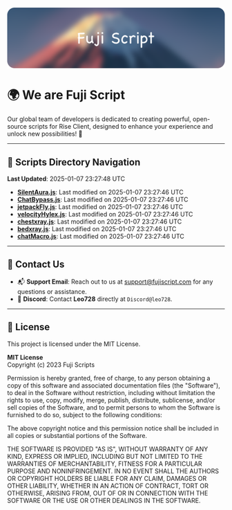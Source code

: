 ![Banner](.github/b.webp)

# 🌍 **We are Fuji Script**

Our global team of developers is dedicated to creating powerful, open-source scripts for Rise Client, designed to enhance your experience and unlock new possibilities! 🌟

---
<!-- SCRIPTS_NAVIGATION_START -->
## 📂 **Scripts Directory Navigation**

**Last Updated**: 2025-01-07 23:27:48 UTC

- **[SilentAura.js](scripts/SilentAura.js)**: Last modified on 2025-01-07 23:27:46 UTC
- **[ChatBypass.js](scripts/ChatBypass.js)**: Last modified on 2025-01-07 23:27:46 UTC
- **[jetpackFly.js](scripts/jetpackFly.js)**: Last modified on 2025-01-07 23:27:46 UTC
- **[velocityHylex.js](scripts/velocityHylex.js)**: Last modified on 2025-01-07 23:27:46 UTC
- **[chestxray.js](scripts/chestxray.js)**: Last modified on 2025-01-07 23:27:46 UTC
- **[bedxray.js](scripts/bedxray.js)**: Last modified on 2025-01-07 23:27:46 UTC
- **[chatMacro.js](scripts/chatMacro.js)**: Last modified on 2025-01-07 23:27:46 UTC

<!-- SCRIPTS_NAVIGATION_END -->

---

## 💬 **Contact Us**  
- 📬 **Support Email**: Reach out to us at [support@fujiscript.com](mailto:support@fujiscript.com) for any questions or assistance.  
- 💬 **Discord**: Contact **Leo728** directly at `Discord@leo728`.

---

## 📜 **License**

This project is licensed under the MIT License.  

**MIT License**  
Copyright (c) 2023 Fuji Scripts  

Permission is hereby granted, free of charge, to any person obtaining a copy of this software and associated documentation files (the "Software"), to deal in the Software without restriction, including without limitation the rights to use, copy, modify, merge, publish, distribute, sublicense, and/or sell copies of the Software, and to permit persons to whom the Software is furnished to do so, subject to the following conditions:  

The above copyright notice and this permission notice shall be included in all copies or substantial portions of the Software.  

THE SOFTWARE IS PROVIDED "AS IS", WITHOUT WARRANTY OF ANY KIND, EXPRESS OR IMPLIED, INCLUDING BUT NOT LIMITED TO THE WARRANTIES OF MERCHANTABILITY, FITNESS FOR A PARTICULAR PURPOSE AND NONINFRINGEMENT. IN NO EVENT SHALL THE AUTHORS OR COPYRIGHT HOLDERS BE LIABLE FOR ANY CLAIM, DAMAGES OR OTHER LIABILITY, WHETHER IN AN ACTION OF CONTRACT, TORT OR OTHERWISE, ARISING FROM, OUT OF OR IN CONNECTION WITH THE SOFTWARE OR THE USE OR OTHER DEALINGS IN THE SOFTWARE.  

